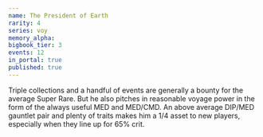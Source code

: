 ```yaml
---
name: The President of Earth
rarity: 4
series: voy
memory_alpha:
bigbook_tier: 3
events: 12
in_portal: true
published: true
---
```


Triple collections and a handful of events are generally a bounty for the average Super Rare. But he also pitches in reasonable voyage power in the form of the always useful MED and MED/CMD. An above average DIP/MED gauntlet pair and plenty of traits makes him a 1/4 asset to new players, especially when they line up for 65% crit.
